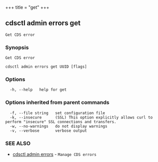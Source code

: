 +++
title = "get"
+++
## cdsctl admin errors get

`Get CDS error`

### Synopsis

`Get CDS error`

```
cdsctl admin errors get UUID [flags]
```

### Options

```
  -h, --help   help for get
```

### Options inherited from parent commands

```
  -f, --file string   set configuration file
  -k, --insecure      (SSL) This option explicitly allows curl to perform "insecure" SSL connections and transfers.
  -w, --no-warnings   do not display warnings
  -v, --verbose       verbose output
```

### SEE ALSO

* [cdsctl admin errors](/cli/cdsctl/admin/errors/)	 - `Manage CDS errors`

